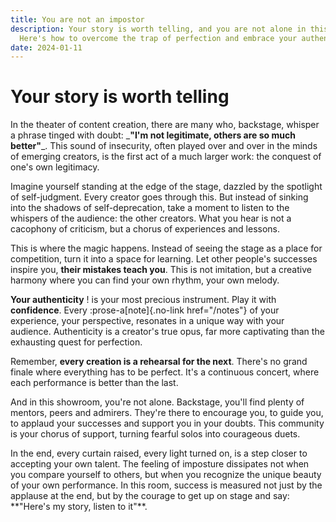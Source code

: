 ```yaml
---
title: You are not an impostor
description: Your story is worth telling, and you are not alone in this journey.
  Here's how to overcome the trap of perfection and embrace your authenticity.
date: 2024-01-11
---
```


# Your story is worth telling

In the theater of content creation, there are many who, backstage, whisper a phrase tinged with doubt: &#x5F;**"I'm not legitimate, others are so much better"**_. This sound of insecurity, often played over and over in the minds of emerging creators, is the first act of a much larger work: the conquest of one's own legitimacy.

Imagine yourself standing at the edge of the stage, dazzled by the spotlight of self-judgment. Every creator goes through this. But instead of sinking into the shadows of self-deprecation, take a moment to listen to the whispers of the audience: the other creators. What you hear is not a cacophony of criticism, but a chorus of experiences and lessons.

This is where the magic happens. Instead of seeing the stage as a place for competition, turn it into a space for learning. Let other people's successes inspire you, **their mistakes teach you**. This is not imitation, but a creative harmony where you can find your own rhythm, your own melody.

**Your authenticity** ! is your most precious instrument. Play it with **confidence**. Every :prose-a[note]{.no-link href="/notes"} of your experience, your perspective, resonates in a unique way with your audience. Authenticity is a creator's true opus, far more captivating than the exhausting quest for perfection.

Remember, **every creation is a rehearsal for the next**. There's no grand finale where everything has to be perfect. It's a continuous concert, where each performance is better than the last.

And in this showroom, you're not alone. Backstage, you'll find plenty of mentors, peers and admirers. They're there to encourage you, to guide you, to applaud your successes and support you in your doubts. This community is your chorus of support, turning fearful solos into courageous duets.

In the end, every curtain raised, every light turned on, is a step closer to accepting your own talent. The feeling of imposture dissipates not when you compare yourself to others, but when you recognize the unique beauty of your own performance. In this room, success is measured not just by the applause at the end, but by the courage to get up on stage and say: &#x2A;*"Here's my story, listen to it"**.
